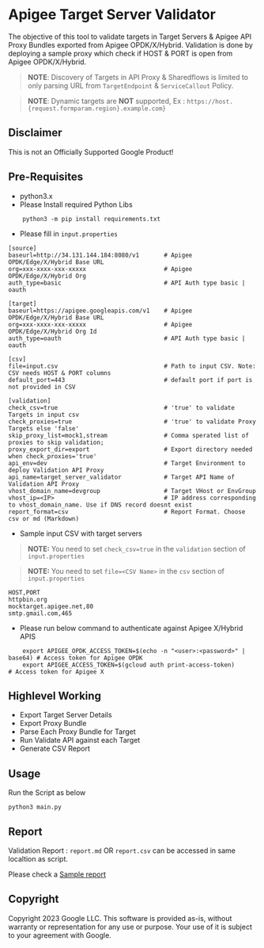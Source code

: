 # Apigee Target Server Validator

The objective of this tool to validate targets in Target Servers & Apigee API Proxy Bundles exported from Apigee OPDK/X/Hybrid.
Validation is done by deploying a sample proxy which check if HOST & PORT is open from Apigee OPDK/X/Hybrid.

> **NOTE**: Discovery of Targets in API Proxy & Sharedflows is limited to only parsing URL from `TargetEndpoint` & `ServiceCallout` Policy.

> **NOTE**: Dynamic targets are **NOT** supported, Ex : `https://host.{request.formparam.region}.example.com}`

## Disclaimer
This is not an Officially Supported Google Product!

## Pre-Requisites
* python3.x
* Please Install required Python Libs 

```
    python3 -m pip install requirements.txt
```
* Please fill in `input.properties`

```
[source]
baseurl=http://34.131.144.184:8080/v1       # Apigee OPDK/Edge/X/Hybrid Base URL
org=xxx-xxxx-xxx-xxxxx                      # Apigee OPDK/Edge/X/Hybrid Org
auth_type=basic                             # API Auth type basic | oauth

[target]
baseurl=https://apigee.googleapis.com/v1    # Apigee OPDK/Edge/X/Hybrid Base URL
org=xxx-xxxx-xxx-xxxxx                      # Apigee OPDK/Edge/X/Hybrid Org Id
auth_type=oauth                             # API Auth type basic | oauth

[csv]
file=input.csv                              # Path to input CSV. Note: CSV needs HOST & PORT columns
default_port=443                            # default port if port is not provided in CSV

[validation]
check_csv=true                              # 'true' to validate Targets in input csv
check_proxies=true                          # 'true' to validate Proxy Targets else 'false'
skip_proxy_list=mock1,stream                # Comma sperated list of proxies to skip validation;
proxy_export_dir=export                     # Export directory needed when check_proxies='true'
api_env=dev                                 # Target Environment to deploy Validation API Proxy
api_name=target_server_validator            # Target API Name of Validation API Proxy
vhost_domain_name=devgroup                  # Target VHost or EnvGroup
vhost_ip=<IP>                               # IP address corresponding to vhost_domain_name. Use if DNS record doesnt exist
report_format=csv                           # Report Format. Choose csv or md (Markdown)
```

* Sample input CSV with target servers
> **NOTE:** You need to set `check_csv=true` in the `validation` section of `input.properties`

> **NOTE:** You need to set `file=<CSV Name>` in the `csv` section of `input.properties`

```
HOST,PORT
httpbin.org
mocktarget.apigee.net,80
smtp.gmail.com,465
```


* Please run below command to authenticate against Apigee X/Hybrid APIS

```
    export APIGEE_OPDK_ACCESS_TOKEN=$(echo -n "<user>:<password>" | base64) # Access token for Apigee OPDK
    export APIGEE_ACCESS_TOKEN=$(gcloud auth print-access-token)            # Access token for Apigee X
```

## Highlevel Working 
* Export Target Server Details
* Export Proxy Bundle 
* Parse Each Proxy Bundle for Target
* Run Validate API against each Target
* Generate CSV Report

## Usage

Run the Script as below
```
python3 main.py
```

## Report
Validation Report : `report.md` OR `report.csv` can be accessed in same localtion as script.

Please check a [Sample report](report.md)

## Copyright

Copyright 2023 Google LLC. This software is provided as-is, without warranty or representation for any use or purpose. Your use of it is subject to your agreement with Google.
